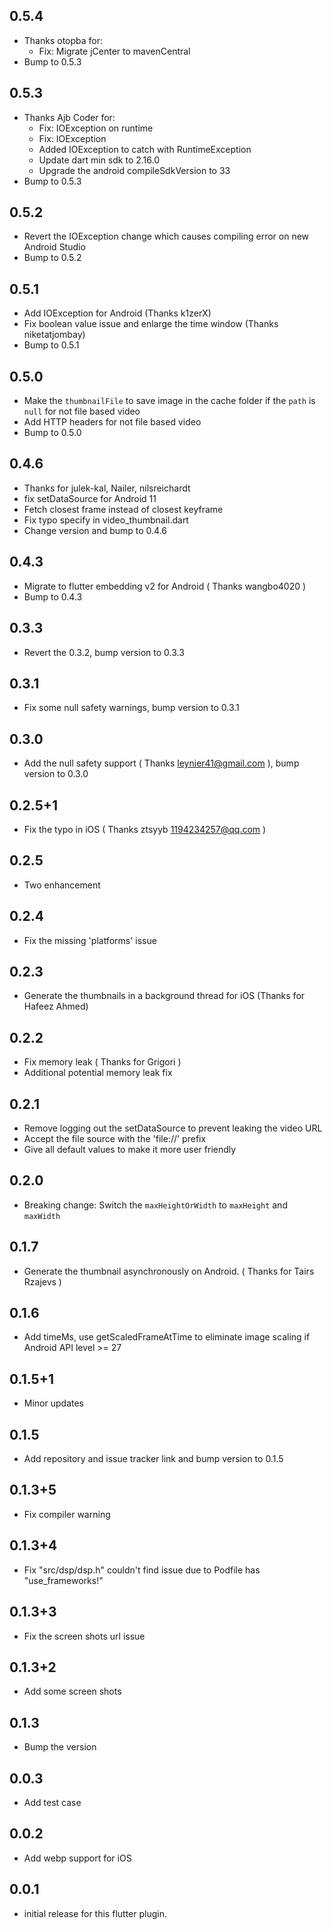 ## 0.5.4
* Thanks otopba for:
  -   Fix: Migrate jCenter to mavenCentral
* Bump to 0.5.3

## 0.5.3
* Thanks Ajb Coder for:
  -   Fix: IOException on runtime
  -   Fix: IOException
  -   Added IOException to catch with RuntimeException
  -   Update dart min sdk to 2.16.0
  -   Upgrade the android compileSdkVersion to 33
* Bump to 0.5.3

## 0.5.2
* Revert the IOException change which causes compiling error on new Android Studio
* Bump to 0.5.2

## 0.5.1
* Add IOException for Android (Thanks k1zerX)
* Fix boolean value issue and enlarge the time window (Thanks niketatjombay) 
* Bump to 0.5.1

## 0.5.0

* Make the `thumbnailFile` to save image in the cache folder if the `path` is `null` for not file based video
* Add HTTP headers for not file based video
* Bump to 0.5.0

## 0.4.6

* Thanks for julek-kal, Nailer, nilsreichardt
* fix setDataSource for Android 11
* Fetch closest frame instead of closest keyframe
* Fix typo specify in video_thumbnail.dart
* Change version and bump to 0.4.6

## 0.4.3

* Migrate to flutter embedding v2 for Android ( Thanks wangbo4020 )
* Bump to 0.4.3

## 0.3.3

* Revert the 0.3.2, bump version to 0.3.3

## 0.3.1

* Fix some null safety warnings, bump version to 0.3.1

## 0.3.0

* Add the null safety support ( Thanks leynier41@gmail.com ), bump version to 0.3.0

## 0.2.5+1

* Fix the typo in iOS ( Thanks ztsyyb <1194234257@qq.com> )

## 0.2.5

* Two enhancement

## 0.2.4

* Fix the missing 'platforms' issue

## 0.2.3

* Generate the thumbnails in a background thread for iOS (Thanks for Hafeez Ahmed)

## 0.2.2

* Fix memory leak ( Thanks for Grigori )
* Additional potential memory leak fix

## 0.2.1

* Remove logging out the setDataSource to prevent leaking the video URL
* Accept the file source with the 'file://' prefix
* Give all default values to make it more user friendly

## 0.2.0

* Breaking change: Switch the `maxHeightOrWidth` to `maxHeight` and `maxWidth`

## 0.1.7

* Generate the thumbnail asynchronously on Android. ( Thanks for Tairs Rzajevs )
## 0.1.6

* Add timeMs, use getScaledFrameAtTime to eliminate image scaling if Android API level >= 27
## 0.1.5+1

* Minor updates
## 0.1.5

* Add repository and issue tracker link and bump version to 0.1.5
## 0.1.3+5

* Fix compiler warning
## 0.1.3+4

* Fix "src/dsp/dsp.h" couldn't find issue due to Podfile has "use_frameworks!"
## 0.1.3+3

* Fix the screen shots url issue
## 0.1.3+2

* Add some screen shots
## 0.1.3

* Bump the version
## 0.0.3

* Add test case
## 0.0.2

* Add webp support for iOS
## 0.0.1

* initial release for this flutter plugin.
